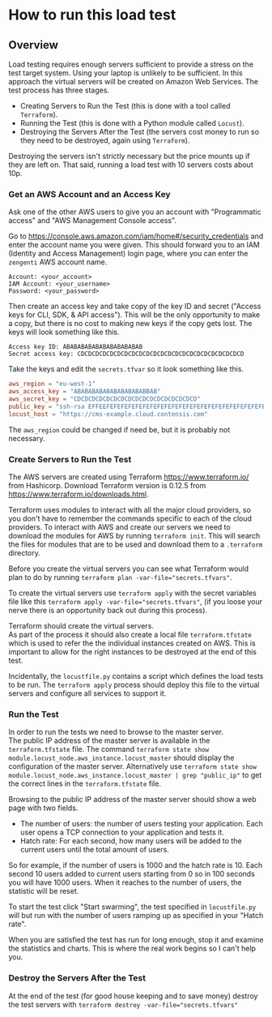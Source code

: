 # How to run this load test

## Overview

Load testing requires enough servers sufficient to provide a stress on the test target system.
Using your laptop is unlikely to be sufficient.
In this approach the virtual servers will be created on Amazon Web Services.
The test process has three stages.

* Creating Servers to Run the Test (this is done with a tool called `Terraform`).
* Running the Test (this is done with a Python module called `Locust`).
* Destroying the Servers After the Test (the servers cost money to run so they need to be destroyed, again using `Terraform`).

Destroying the servers isn't strictly necessary but the price mounts up if they are left on.
That said, running a load test with 10 servers costs about 10p.

### Get an AWS Account and an Access Key
 
Ask one of the other AWS users to give you an account with "Programmatic access"
and "AWS Management Console access".

Go to <https://console.aws.amazon.com/iam/home#/security_credentials> and enter the account name you were given.
This should forward you to an IAM (Identity and Access Management) login page, 
where you can enter the `zengenti` AWS account name. 

    Account: <your_account>
    IAM Account: <your_username>
    Password: <your_password>

Then create an access key and take copy of the key ID and secret ("Access keys for CLI, SDK, & API access").
This will be the only opportunity to make a copy, but there is no cost to making new keys if the copy gets lost.
The keys will look something like this.

    Access key ID: ABABABABABABABABABABAB 
    Secret access key: CDCDCDCDCDCDCDCDCDCDCDCDCDCDCDCDCDCDCDCDCDCDCD

Take the keys and edit the `secrets.tfvar` so it look something like this.

```conf
aws_region = "eu-west-1"
aws_access_key = "ABABABABABABABABABABBAB"
aws_secret_key = "CDCDCDCDCDCDCDCDCDCDCDCDCDCDCDCDCD"
public_key = "ssh-rsa EFFEEFEFEFEFEFEFEFEFEFEFEFEFEFEFEFEFEFEFEFEFEFEFEFEFEFEFEFEFEFEFEFEF== joebloggs@mylaptop.local"
locust_host = "https://cms-example.cloud.contensis.com"
```

The `aws_region` could be changed if need be,
but it is probably not necessary.

### Create Servers to Run the Test

The AWS servers are created using Terraform <https://www.terraform.io/> from Hashicorp.
Download Terraform version is 0.12.5 from <https://www.terraform.io/downloads.html>.

Terraform uses modules to interact with all the major cloud providers,
so you don't have to remember the commands specific to each of the cloud providers.
To interact with AWS and create our servers we need to download the modules for AWS
by running `terraform init`. 
This will search the files for modules that are to be used and download them to a `.terraform` directory.

Before you create the virtual servers you can see what Terraform would plan to do by running `terraform plan -var-file="secrets.tfvars"`.

To create the virtual servers use `terraform apply` with the secret variables file like this `terraform apply -var-file="secrets.tfvars"`,
(if you loose your nerve there is an opportunity back out during this process).

Terraform should create the virtual servers.  
As part of the process it should also create a local file `terraform.tfstate` which is used to refer the the individual instances created on AWS.
This is important to allow for the right instances to be destroyed at the end of this test.

Incidentally, the `locustfile.py` contains a script which defines the load tests to be run.
The `terraform apply` process should deploy this file to the virtual servers and
configure all services to support it.

### Run the Test

In order to run the tests we need to browse to the master server.  
The public IP address of the master server is available in the `terraform.tfstate` file.
The command `terraform state show module.locust_node.aws_instance.locust_master` should display the configuration of the master server.
Alternatively use `terraform state show module.locust_node.aws_instance.locust_master | grep "public_ip"` 
to get the correct lines in the `terraform.tfstate` file.

Browsing to the public IP address of the master server should show a web page with two fields.

* The number of users: the number of users testing your application. Each user opens a TCP connection to your application and tests it.
* Hatch rate: For each second, how many users will be added to the current users until the total amount of users.

So for example, if the number of users is 1000 and the hatch rate is 10.
Each second 10 users added to current users starting from 0 so in 100 seconds you will have 1000 users.
When it reaches to the number of users, the statistic will be reset.

To start the test click "Start swarming", the test specified in `locustfile.py` will but run with the number of users ramping up as specified in your "Hatch rate".

When you are satisfied the test has run for long enough,
stop it and examine the statistics and charts.
This is where the real work begins so I can't help you.

### Destroy the Servers After the Test

At the end of the test (for good house keeping and to save money) destroy the test servers with `terraform destroy -var-file="secrets.tfvars"`
